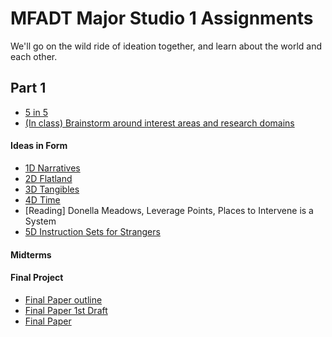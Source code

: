 # MFADT Major Studio 1 Assignments

We'll go on the wild ride of ideation together, and learn about the world and each other.

## Part 1
* [5 in 5](five-in-five.md)
* [(In class) Brainstorm around interest areas and research domains](brainstorm-domains.md)
#### Ideas in Form
* [1D Narratives](https://github.com/iristy318/mfadt-majorstudio-1/blob/master/Assignments/1D/1D%20Profile.md)
* [2D Flatland](https://github.com/iristy318/mfadt-majorstudio-1/blob/master/Assignments/2D-3D/2D-3D%20statement.md)
* [3D Tangibles](https://github.com/iristy318/mfadt-majorstudio-1/blob/master/Assignments/2D-3D/2D-3D%20statement.md)
* [4D Time](https://ty-987654321.wixsite.com/irisdtworks/single-post/2017/09/25/Ideas-in-Form-4D-Time)
* [Reading] Donella Meadows, Leverage Points, Places to Intervene is a System
* [5D Instruction Sets for Strangers](https://ty-987654321.wixsite.com/irisdtworks/single-post/2017/10/05/Instruction-Sets-for-Strangers-1st-Prototype)
#### Midterms

#### Final Project
* [Final Paper outline](https://drive.google.com/a/newschool.edu/file/d/1sANAwUMTF5Eh1QC7prPxJRMr6w0qhJIR/view?usp=sharing)
* [Final Paper 1st Draft](https://drive.google.com/a/newschool.edu/file/d/1RtAGN8KKT35cIObmtrirD2qTs3z0ht8s/view?usp=sharing)
* [Final Paper](https://drive.google.com/a/newschool.edu/file/d/1RNpl0RCY49Xy-Z4o5ryp5OMRGsbIHYJ0/view?usp=sharing)
